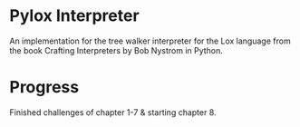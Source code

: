 # Pylox Interpreter
An implementation for the tree walker interpreter for the Lox language from the book Crafting Interpreters by Bob Nystrom in Python.

# Progress
Finished challenges of chapter 1-7 & starting chapter 8.
